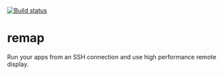 [![Build status](https://github.com/sganis/remap/actions/workflows/ci.yml/badge.svg)](https://github.com/sganis/remap/actions)

# remap
Run your apps from an SSH connection and use high performance remote display. 
